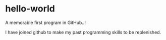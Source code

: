 # hello-world
A memorable first program in GitHub..!


I have joined github to make my past programming skills to be replenished.
